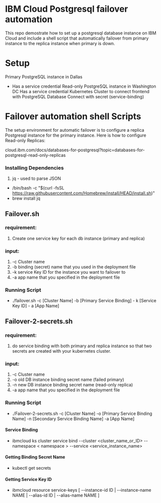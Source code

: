 # IBM Cloud Postgresql failover automation
This repo demostrate how to set up a postgresql database instance on IBM Cloud and include a shell script that automatically failover from primary instance to the replica instance when primary is down.

# Setup
Primary PostgreSQL instance in Dallas
- Has a service credential
Read-only PostgreSQL instance in Washington DC
Has a service credential
Kubernetes Cluster to connect frontend with PostgreSQL Database
Connect with secret (service-binding)


# Failover automation shell Scripts
The setup environment for automatic failover is to configure a replica Postgresql instance for the primary instance. Here is how to configure Read-only Replicas:

cloud.ibm.com/docs/databases-for-postgresql?topic=databases-for-postgresql-read-only-replicas

### Installing Dependencies 
1. jq - used to parse JSON
* /bin/bash -c "$(curl -fsSL https://raw.githubusercontent.com/Homebrew/install/HEAD/install.sh)" 
* brew install jq

## Failover.sh
### requirement:
1. Create one service key for each db instance (primary and replica)

### input:
1. -c Cluster name
2. -b binding (secret) name that you used in the deployment file
3. -k service Key ID for the instance you want to failover to
4. -a app name that you specified in the deployment file

### Running Script 
* ./failover.sh -c [Cluster Name] -b [Primary Service Binding] - k [Service Key ID] - a [App Name]

## Failover-2-secrets.sh
### requirement:
1. do service binding with both primary and replica instance so that two secrets are created with your kubernetes cluster.

### input:
1. -c Cluster name
2. -o old DB instance binding secret name (failed primary)
3.  -n new DB instance binding secret name (read-only replica)
4. -a app name that you specified in the deployment file


### Running Script 
* ./Failover-2-secrets.sh -c [Cluster Name] -o [Primary Service Binding Name] -n [Secondary Service Binding Name] -a [App Name]

#### Service Binding 
* ibmcloud ks cluster service bind --cluster <cluster_name_or_ID> --namespace < namespace > --service <service_instance_name>

#### Getting Binding Secret Name
* kubectl get secrets 

#### Getting Service Key ID 
* ibmcloud resource service-keys [ --instance-id ID | --instance-name NAME | --alias-id ID | --alias-name NAME ]
